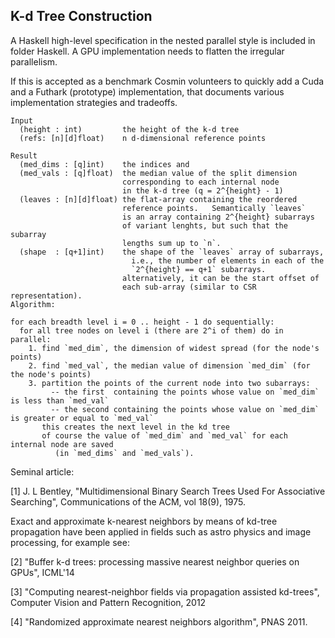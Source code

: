 ## K-d Tree Construction

A Haskell high-level specification in the nested parallel style is
included in folder Haskell. A GPU implementation needs to flatten
the irregular parallelism.

If this is accepted as a benchmark Cosmin volunteers to quickly
add a Cuda and a Futhark (prototype) implementation, that documents
various implementation strategies and tradeoffs. 

```
Input
  (height : int)         the height of the k-d tree
  (refs: [n][d]float)    n d-dimensional reference points

Result
  (med_dims : [q]int)    the indices and
  (med_vals : [q]float)  the median value of the split dimension
                         corresponding to each internal node
                         in the k-d tree (q = 2^{height} - 1)
  (leaves : [n][d]float) the flat-array containing the reordered
                         reference points.   Semantically `leaves`
                         is an array containing 2^{height} subarrays
                         of variant lenghts, but such that the subarray
                         lengths sum up to `n`.
  (shape  : [q+1]int)    the shape of the `leaves` array of subarrays,
                           i.e., the number of elements in each of the
                           `2^{height} == q+1` subarrays.
                         alternatively, it can be the start offset of
                         each sub-array (similar to CSR representation).
Algorithm:

for each breadth level i = 0 .. height - 1 do sequentially:
  for all tree nodes on level i (there are 2^i of them) do in parallel:
    1. find `med_dim`, the dimension of widest spread (for the node's points)
    2. find `med_val`, the median value of dimension `med_dim` (for the node's points)
    3. partition the points of the current node into two subarrays:
         -- the first  containing the points whose value on `med_dim` is less than `med_val`
         -- the second containing the points whose value on `med_dim` is greater or equal to `med_val`
       this creates the next level in the kd tree
       of course the value of `med_dim` and `med_val` for each internal node are saved
          (in `med_dims` and `med_vals`).
``` 

Seminal article:

[1] J. L Bentley, "Multidimensional Binary Search Trees Used For Associative Searching", Communications of the ACM, vol 18(9), 1975.

Exact and approximate k-nearest neighbors by means of kd-tree propagation have been applied in fields such as astro physics and image processing, for example see:

[2] "Buffer k-d trees: processing massive nearest neighbor queries on GPUs", ICML'14

[3] "Computing nearest-neighbor fields via propagation assisted kd-trees", Computer Vision and Pattern Recognition, 2012

[4] "Randomized approximate nearest neighbors algorithm", PNAS 2011.
